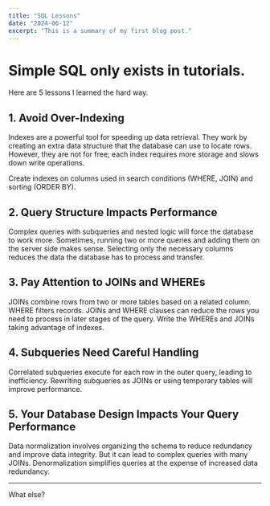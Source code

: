 ```yaml
---
title: "SQL Lessons"
date: "2024-06-12"
excerpt: "This is a summary of my first blog post."
---
```


# Simple SQL only exists in tutorials.

Here are 5 lessons I learned the hard way.

## 1. Avoid Over-Indexing

Indexes are a powerful tool for speeding up data retrieval. They work by creating an extra data structure that the database can use to locate rows. However, they are not for free; each index requires more storage and slows down write operations.

Create indexes on columns used in search conditions (WHERE, JOIN) and sorting (ORDER BY).

## 2. Query Structure Impacts Performance

Complex queries with subqueries and nested logic will force the database to work more. Sometimes, running two or more queries and adding them on the server side makes sense. Selecting only the necessary columns reduces the data the database has to process and transfer.

## 3. Pay Attention to JOINs and WHEREs

JOINs combine rows from two or more tables based on a related column. WHERE filters records. JOINs and WHERE clauses can reduce the rows you need to process in later stages of the query. Write the WHEREs and JOINs taking advantage of indexes.

## 4. Subqueries Need Careful Handling

Correlated subqueries execute for each row in the outer query, leading to inefficiency. Rewriting subqueries as JOINs or using temporary tables will improve performance.

## 5. Your Database Design Impacts Your Query Performance

Data normalization involves organizing the schema to reduce redundancy and improve data integrity. But it can lead to complex queries with many JOINs. Denormalization simplifies queries at the expense of increased data redundancy.

---

What else?

